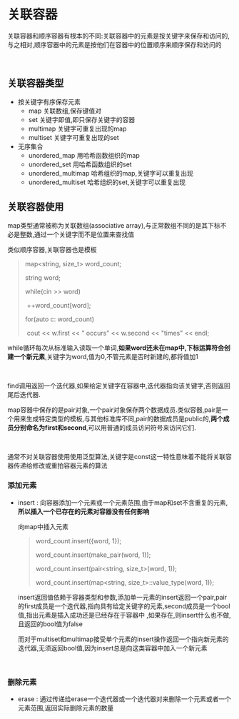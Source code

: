# 关联容器

关联容器和顺序容器有根本的不同:关联容器中的元素是按关键字来保存和访问的,与之相对,顺序容器中的元素是按他们在容器中的位置顺序来顺序保存和访问的

​		

## 关联容器类型

- 按关键字有序保存元素
  - map                              		关联数组,保存键值对
  - set                                        关键字即值,即只保存关键字的容器
  - multimap                             关键字可重复出现的map
  - multiset                                关键字可重复出现的set
- 无序集合
  - unordered_map                   用哈希函数组织的map
  - unordered_set                     用哈希函数组织的set
  - unordered_multimap          哈希组织的map,关键字可以重复出现
  - unordered_multiset             哈希组织的set,关键字可以重复出现



## 关联容器使用

map类型通常被称为关联数组(associative array),与正常数组不同的是其下标不必是整数,通过一个关键字而不是位置来查找值

类似顺序容器,关联容器也是模板

> map<string, size_t> word_count;
>
> string word;
>
> while(cin >> word)
>
> ​	++word_count[word];
>
> for(auto c: word_count)
>
> ​	cout << w.first << " occurs" << w.second << "times" << endl;

while循环每次从标准输入读取一个单词,**如果word还未在map中,下标运算符会创建一个新元素**,关键字为word,值为0,不管元素是否时新建的,都将值加1

​		

find调用返回一个迭代器,如果给定关键字在容器中,迭代器指向该关键字,否则返回尾后迭代器.



​        map容器中保存的是pair对象,一个pair对象保存两个数据成员.类似容器,pair是一个用来生成特定类型的模板,与其他标准库不同,pair的数据成员是public的,**两个成员分别命名为first和second**,可以用普通的成员访问符号来访问它们.

​    

通常不对关联容器使用使用泛型算法,关键字是const这一特性意味着不能将关联容器传递给修改或重拍容器元素的算法



### 添加元素

- insert :  向容器添加一个元素或一个元素范围,由于map和set不含重复的元素,**所以插入一个已存在的元素对容器没有任何影响**

  向map中插入元素

  > word_count.insert({word, 1});
  >
  > word_count.insert(make_pair(word, 1));
  >
  > word_count.insert(pair<string, size_t>(word, 1));
  >
  > word_count.insert(map<string, size_t>::value_type(word, 1));

  ​      insert返回值依赖于容器类型和参数,添加单一元素的insert返回一个pair,pair的first成员是一个迭代器,指向具有给定关键字的元素,second成员是一个bool值,指出元素是插入成功还是已经存在于容器中 ,如果存在,则insert什么也不做,且返回的bool值为false

  ​		而对于multiset和multimap接受单个元素的insert操作返回一个指向新元素的迭代器,无须返回bool值,因为insert总是向这类容器中加入一个新元素

  ​			

### 删除元素

- erase :  通过传递给erase一个迭代器或一个迭代器对来删除一个元素或者一个元素范围,返回实际删除元素的数量
